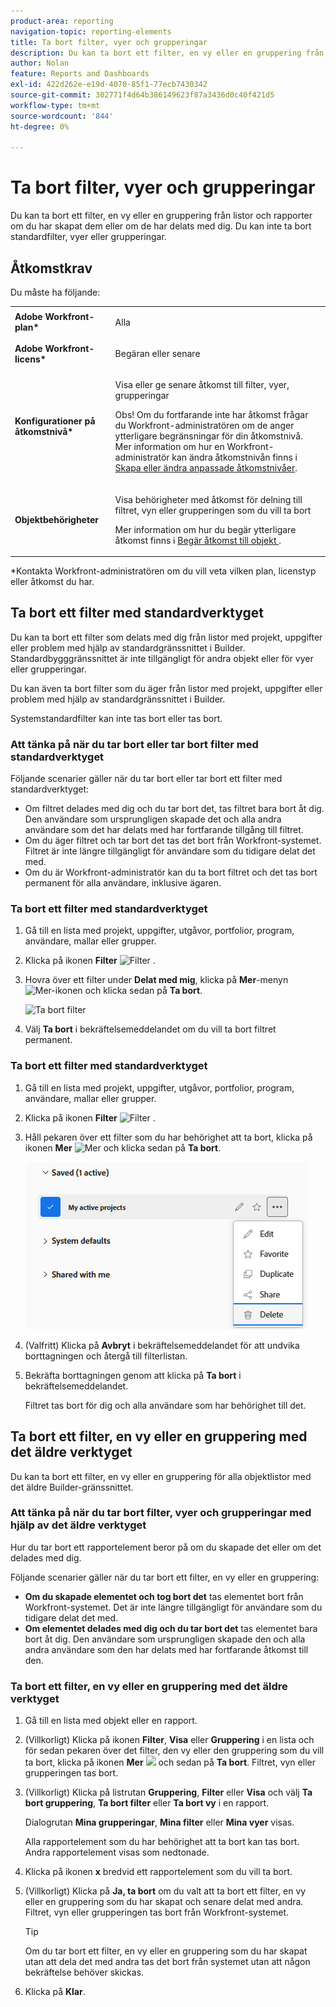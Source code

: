 ```yaml
---
product-area: reporting
navigation-topic: reporting-elements
title: Ta bort filter, vyer och grupperingar
description: Du kan ta bort ett filter, en vy eller en gruppering från listor och rapporter om du har skapat dem eller om de har delats med dig. Du kan inte ta bort standardfilter, vyer eller grupperingar.
author: Nolan
feature: Reports and Dashboards
exl-id: 422d262e-e19d-4070-85f1-77ecb7430342
source-git-commit: 302771f4d64b386149623f87a3436d0c40f421d5
workflow-type: tm+mt
source-wordcount: '844'
ht-degree: 0%

---
```


# Ta bort filter, vyer och grupperingar

Du kan ta bort ett filter, en vy eller en gruppering från listor och rapporter om du har skapat dem eller om de har delats med dig. Du kan inte ta bort standardfilter, vyer eller grupperingar.

## Åtkomstkrav

Du måste ha följande:

<table style="table-layout:auto"> 
 <col> 
 </col> 
 <col> 
 </col> 
 <tbody> 
  <tr> 
   <td role="rowheader"><strong>Adobe Workfront-plan*</strong></td> 
   <td> <p>Alla </p> </td> 
  </tr> 
  <tr> 
   <td role="rowheader"><strong>Adobe Workfront-licens*</strong></td> 
   <td> <p>Begäran eller senare</p> </td> 
  </tr> 
  <tr> 
   <td role="rowheader"><strong>Konfigurationer på åtkomstnivå*</strong></td> 
   <td> <p>Visa eller ge senare åtkomst till filter, vyer, grupperingar</p> <p>Obs! Om du fortfarande inte har åtkomst frågar du Workfront-administratören om de anger ytterligare begränsningar för din åtkomstnivå. Mer information om hur en Workfront-administratör kan ändra åtkomstnivån finns i <a href="../../../administration-and-setup/add-users/configure-and-grant-access/create-modify-access-levels.md" class="MCXref xref">Skapa eller ändra anpassade åtkomstnivåer</a>.</p> </td> 
  </tr> 
  <tr> 
   <td role="rowheader"><strong>Objektbehörigheter</strong></td> 
   <td> <p>Visa behörigheter med åtkomst för delning till filtret, vyn eller grupperingen som du vill ta bort</p> <p>Mer information om hur du begär ytterligare åtkomst finns i <a href="../../../workfront-basics/grant-and-request-access-to-objects/request-access.md" class="MCXref xref">Begär åtkomst till objekt </a>.</p> </td> 
  </tr> 
 </tbody> 
</table>

&#42;Kontakta Workfront-administratören om du vill veta vilken plan, licenstyp eller åtkomst du har.

## Ta bort ett filter med standardverktyget

Du kan ta bort ett filter som delats med dig från listor med projekt, uppgifter eller problem med hjälp av standardgränssnittet i Builder. Standardbygggränssnittet är inte tillgängligt för andra objekt eller för vyer eller grupperingar.

Du kan även ta bort filter som du äger från listor med projekt, uppgifter eller problem med hjälp av standardgränssnittet i Builder.

Systemstandardfilter kan inte tas bort eller tas bort.

### Att tänka på när du tar bort eller tar bort filter med standardverktyget

Följande scenarier gäller när du tar bort eller tar bort ett filter med standardverktyget:

* Om filtret delades med dig och du tar bort det, tas filtret bara bort åt dig. Den användare som ursprungligen skapade det och alla andra användare som det har delats med har fortfarande tillgång till filtret.
* Om du äger filtret och tar bort det tas det bort från Workfront-systemet. Filtret är inte längre tillgängligt för användare som du tidigare delat det med.
* Om du är Workfront-administratör kan du ta bort filtret och det tas bort permanent för alla användare, inklusive ägaren.

### Ta bort ett filter med standardverktyget

1. Gå till en lista med projekt, uppgifter, utgåvor, portfolior, program, användare, mallar eller grupper.
1. Klicka på ikonen **Filter** ![Filter ](assets/filter-nwepng.png) .
1. Hovra över ett filter under **Delat med mig**, klicka på **Mer**-menyn ![Mer-ikonen](assets/more-icon-spectrum.png) och klicka sedan på **Ta bort**.

   ![Ta bort filter](assets/new-filters-more-menu-remove-filter.png)

1. Välj **Ta bort** i bekräftelsemeddelandet om du vill ta bort filtret permanent.

### Ta bort ett filter med standardverktyget

1. Gå till en lista med projekt, uppgifter, utgåvor, portfolior, program, användare, mallar eller grupper.
1. Klicka på ikonen **Filter** ![Filter ](assets/filter-nwepng.png) .
1. Håll pekaren över ett filter som du har behörighet att ta bort, klicka på ikonen **Mer** ![Mer](assets/more-icon-spectrum.png) och klicka sedan på **Ta bort**.

   ![Ta bort filter](assets/new-filters-more-menu-options-with-delete.png)

1. (Valfritt) Klicka på **Avbryt** i bekräftelsemeddelandet för att undvika borttagningen och återgå till filterlistan.
1. Bekräfta borttagningen genom att klicka på **Ta bort** i bekräftelsemeddelandet.

   Filtret tas bort för dig och alla användare som har behörighet till det.

## Ta bort ett filter, en vy eller en gruppering med det äldre verktyget

Du kan ta bort ett filter, en vy eller en gruppering för alla objektlistor med det äldre Builder-gränssnittet.

### Att tänka på när du tar bort filter, vyer och grupperingar med hjälp av det äldre verktyget

Hur du tar bort ett rapportelement beror på om du skapade det eller om det delades med dig.

Följande scenarier gäller när du tar bort ett filter, en vy eller en gruppering:

* **Om du skapade elementet och tog bort det** tas elementet bort från Workfront-systemet. Det är inte längre tillgängligt för användare som du tidigare delat det med.
* **Om elementet delades med dig och du tar bort det** tas elementet bara bort åt dig. Den användare som ursprungligen skapade den och alla andra användare som den har delats med har fortfarande åtkomst till den.

### Ta bort ett filter, en vy eller en gruppering med det äldre verktyget

1. Gå till en lista med objekt eller en rapport.
1. (Villkorligt) Klicka på ikonen **Filter**, **Visa** eller **Gruppering** i en lista och för sedan pekaren över det filter, den vy eller den gruppering som du vill ta bort, klicka på ikonen **Mer** ![](assets/more-icon.png) och sedan på **Ta bort**. Filtret, vyn eller grupperingen tas bort.
1. (Villkorligt) Klicka på listrutan **Gruppering**, **Filter** eller **Visa** och välj **Ta bort gruppering**, **Ta bort filter** eller **Ta bort vy** i en rapport.

   Dialogrutan **Mina grupperingar**, **Mina filter** eller **Mina vyer** visas.

   Alla rapportelement som du har behörighet att ta bort kan tas bort. Andra rapportelement visas som nedtonade.

1. Klicka på ikonen **x** bredvid ett rapportelement som du vill ta bort.
1. (Villkorligt) Klicka på **Ja, ta bort** om du valt att ta bort ett filter, en vy eller en gruppering som du har skapat och senare delat med andra. Filtret, vyn eller grupperingen tas bort från Workfront-systemet.

   >[!TIP]
   >
   >Om du tar bort ett filter, en vy eller en gruppering som du har skapat utan att dela det med andra tas det bort från systemet utan att någon bekräftelse behöver skickas.

1. Klicka på **Klar**.

